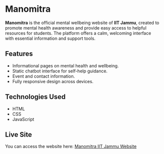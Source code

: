 # Manomitra

**Manomitra** is the official mental wellbeing website of **IIT Jammu**, created to promote mental health awareness and provide easy access to helpful resources for students. The platform offers a calm, welcoming interface with essential information and support tools.

## Features
- Informational pages on mental health and wellbeing.
- Static chatbot interface for self-help guidance.
- Event and contact information.
- Fully responsive design across devices.

## Technologies Used
- HTML
- CSS
- JavaScript

## Live Site

You can access the website here: [Manomitra IIT Jammu Website](http://manomitra-iit-jammu.vercel.app)
